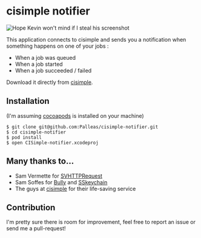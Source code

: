 # cisimple notifier

![Hope Kevin won't mind if I steal his screenshot](https://dqybdml3bjzsy.cloudfront.net/assets/dev_center/third_party/screenshot1-1b1c063af294af814188383db4f8ab8a.png)

This application connects to cisimple and sends you a notification when something happens on one of your jobs :
  
  * When a job was queued
  * When a job started
  * When a job succeeded / failed

Download it directly from [cisimple](https://www.cisimple.com/dev_center/#third_party).

## Installation

(I'm assuming [cocoapods](http://cocoapods.org/) is installed on your machine)

    $ git clone git@github.com:Palleas/cisimple-notifier.git
    $ cd cisimple-notifier
    $ pod install
    $ open CISimple-notifier.xcodeproj
  
## Many thanks to...

  * Sam Vermette for [SVHTTPRequest](https://github.com/samvermette/SVHTTPRequest)
  * Sam Soffes for [Bully](https://github.com/soffes/bully) and [SSkeychain](https://github.com/soffes/sskeychain)
  * The guys at [cisimple](https://www.cisimple.com) for their life-saving service

## Contribution

I'm pretty sure there is room for improvement, feel free to report an issue or send me a pull-request! 
